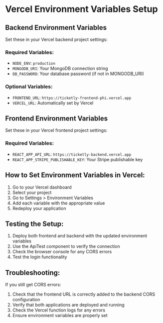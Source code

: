 # Vercel Environment Variables Setup

## Backend Environment Variables

Set these in your Vercel backend project settings:

### Required Variables:
- `NODE_ENV`: `production`
- `MONGODB_URI`: Your MongoDB connection string
- `DB_PASSWORD`: Your database password (if not in MONGODB_URI)

### Optional Variables:
- `FRONTEND_URL`: `https://ticketly-frontend-phi.vercel.app`
- `VERCEL_URL`: Automatically set by Vercel

## Frontend Environment Variables

Set these in your Vercel frontend project settings:

### Required Variables:
- `REACT_APP_API_URL`: `https://ticketly-backend.vercel.app`
- `REACT_APP_STRIPE_PUBLISHABLE_KEY`: Your Stripe publishable key

## How to Set Environment Variables in Vercel:

1. Go to your Vercel dashboard
2. Select your project
3. Go to Settings > Environment Variables
4. Add each variable with the appropriate value
5. Redeploy your application

## Testing the Setup:

1. Deploy both frontend and backend with the updated environment variables
2. Use the ApiTest component to verify the connection
3. Check the browser console for any CORS errors
4. Test the login functionality

## Troubleshooting:

If you still get CORS errors:
1. Check that the frontend URL is correctly added to the backend CORS configuration
2. Verify that both applications are deployed and running
3. Check the Vercel function logs for any errors
4. Ensure environment variables are properly set 